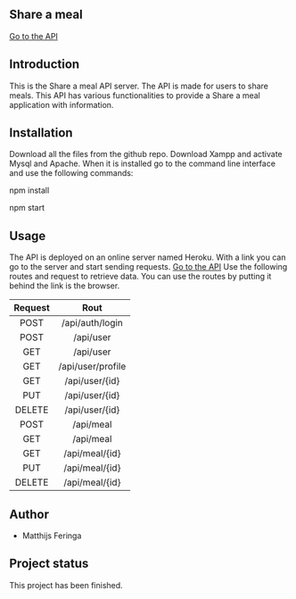 ## Share a meal

[Go to the API](https://share-a-meal-mferinga.herokuapp.com/)

## Introduction

This is the Share a meal API server. The API is made for users to share meals. This API has various functionalities to provide a Share a meal application with information.

## Installation

Download all the files from the github repo. Download Xampp and activate Mysql and Apache. When it is installed go to the command line interface and use the following commands:

npm install

npm start

## Usage

The API is deployed on an online server named Heroku. With a link you can go to the server and start sending requests. [Go to the API](https://share-a-meal-mferinga.herokuapp.com/)
Use the following routes and request to retrieve data. You can use the routes by putting it behind the link is the browser.

| Request |       Rout        |
| :-----: | :---------------: |
|  POST   |  /api/auth/login  |
|  POST   |     /api/user     |
|   GET   |     /api/user     |
|   GET   | /api/user/profile |
|   GET   |  /api/user/{id}   |
|   PUT   |  /api/user/{id}   |
| DELETE  |  /api/user/{id}   |
|  POST   |     /api/meal     |
|   GET   |     /api/meal     |
|   GET   |  /api/meal/{id}   |
|   PUT   |  /api/meal/{id}   |
| DELETE  |  /api/meal/{id}   |

## Author

- Matthijs Feringa

## Project status

This project has been finished.
